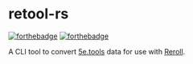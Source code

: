 # retool-rs

[![forthebadge](https://forthebadge.com/images/badges/made-with-rust.svg)](https://forthebadge.com)
[![forthebadge](https://forthebadge.com/images/badges/powered-by-black-magic.svg)](https://forthebadge.com)

A CLI tool to convert [5e.tools](https://5e.tools) data for use with [Reroll](https://reroll.co).
